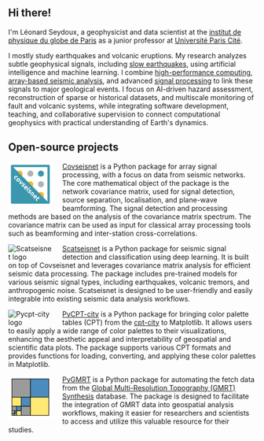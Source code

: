## Hi there!

I'm Léonard Seydoux, a geophysicist and data scientist at the [institut de physique du globe de Paris](https://www.ipgp.fr/en) as a junior professor at [Université Paris Cité](https://u-paris.fr/en/).

I mostly study earthquakes and volcanic eruptions. My research analyzes subtle geophysical signals, including [slow earthquakes](https://en.wikipedia.org/wiki/Slow_earthquake), using artificial intelligence and machine learning. I combine [high-performance computing](https://en.wikipedia.org/wiki/High-performance_computing), [array-based seismic analysis](https://en.wikipedia.org/wiki/Seismic_array), and advanced [signal processing](https://en.wikipedia.org/wiki/Signal_processing) to link these signals to major geological events. I focus on AI-driven hazard assessment, reconstruction of sparse or historical datasets, and multiscale monitoring of fault and volcanic systems, while integrating software development, teaching, and collaborative supervision to connect computational geophysics with practical understanding of Earth's dynamics.

## Open-source projects


<div>

<img src="https://github.com/leonard-seydoux/covseisnet/raw/main/docs/source/_static/logo_covseisnet_normal.svg" width="90" style="float: left; margin-right: 20px;"/>[Covseisnet](https://github.com/leonard-seydoux/covseisnet) is a Python package for array signal processing, with a focus on data from seismic networks. The core mathematical object of the package is the network covariance matrix, used for signal detection, source separation, localisation, and plane-wave beamforming. The signal detection and processing methods are based on the analysis of the covariance matrix spectrum. The covariance matrix can be used as input for classical array processing tools such as beamforming and inter-station cross-correlations. 

</div>

<img src="https://github.com/scatseisnet/scatseisnet/blob/main/docs/source/logo/logo_scatseisnet_notext.png?raw=true" alt="Scatseisnet logo" width="90" style="float: left; margin-right: 20px;"/> [Scatseisnet](https://github.com/scatseisnet/scatseisnet) is a Python package for seismic signal detection and classification using deep learning. It is built on top of Covseisnet and leverages covariance matrix analysis for efficient seismic data processing. The package includes pre-trained models for various seismic signal types, including earthquakes, volcanic tremors, and anthropogenic noise. Scatseisnet is designed to be user-friendly and easily integrable into existing seismic data analysis workflows.

<img src="https://raw.githubusercontent.com/leonard-seydoux/pycpt-city/main/logo/logo.gif" alt="Pycpt-city logo" width="90" style="float: left; margin-right: 20px;"/> [PyCPT-city](https://github.com/leonard-seydoux/pycpt-city) is a Python package for bringing color palette tables (CPT) from the [cpt-city](http://seaviewsensing.com/pub/cpt-city/) to Matplotlib. It allows users to easily apply a wide range of color palettes to their visualizations, enhancing the aesthetic appeal and interpretability of geospatial and scientific data plots. The package supports various CPT formats and provides functions for loading, converting, and applying these color palettes in Matplotlib.

<img src="https://raw.githubusercontent.com/leonard-seydoux/pygmrt/main/logo/logo.png" alt="Pygmrt logo" width="90" style="float: left; margin-right: 20px;"/> [PyGMRT](https://github.com/leonard-seydoux/pygmrt) is a Python package for automating the fetch data from the [Global Multi-Resolution Topography (GMRT) Synthesis](https://www.gmrt.org/) database. The package is designed to facilitate the integration of GMRT data into geospatial analysis workflows, making it easier for researchers and scientists to access and utilize this valuable resource for their studies.